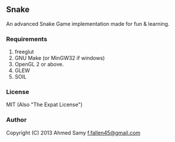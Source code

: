## Snake

An advanced Snake Game implementation made for fun & learning.

### Requirements

1. freeglut
2. GNU Make (or MinGW32 if windows)
3. OpenGL 2 or above.
4. GLEW
5. SOIL

### License

MIT (Also "The Expat License")

### Author

Copyright (C) 2013 Ahmed Samy <f.fallen45@gmail.com>
